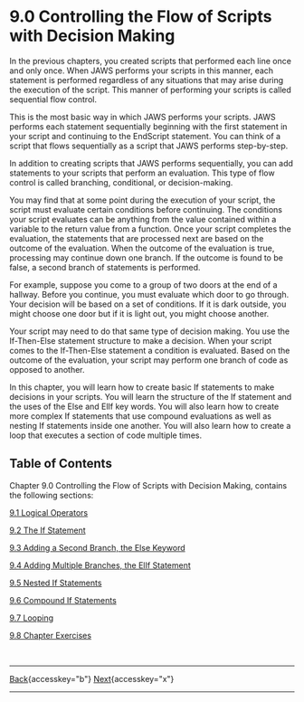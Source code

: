 # 9.0 Controlling the Flow of Scripts with Decision Making

In the previous chapters, you created scripts that performed each line
once and only once. When JAWS performs your scripts in this manner, each
statement is performed regardless of any situations that may arise
during the execution of the script. This manner of performing your
scripts is called sequential flow control.

This is the most basic way in which JAWS performs your scripts. JAWS
performs each statement sequentially beginning with the first statement
in your script and continuing to the EndScript statement. You can think
of a script that flows sequentially as a script that JAWS performs
step-by-step.

In addition to creating scripts that JAWS performs sequentially, you can
add statements to your scripts that perform an evaluation. This type of
flow control is called branching, conditional, or decision-making.

You may find that at some point during the execution of your script, the
script must evaluate certain conditions before continuing. The
conditions your script evaluates can be anything from the value
contained within a variable to the return value from a function. Once
your script completes the evaluation, the statements that are processed
next are based on the outcome of the evaluation. When the outcome of the
evaluation is true, processing may continue down one branch. If the
outcome is found to be false, a second branch of statements is
performed.

For example, suppose you come to a group of two doors at the end of a
hallway. Before you continue, you must evaluate which door to go
through. Your decision will be based on a set of conditions. If it is
dark outside, you might choose one door but if it is light out, you
might choose another.

Your script may need to do that same type of decision making. You use
the If-Then-Else statement structure to make a decision. When your
script comes to the If-Then-Else statement a condition is evaluated.
Based on the outcome of the evaluation, your script may perform one
branch of code as opposed to another.

In this chapter, you will learn how to create basic If statements to
make decisions in your scripts. You will learn the structure of the If
statement and the uses of the Else and ElIf key words. You will also
learn how to create more complex If statements that use compound
evaluations as well as nesting If statements inside one another. You
will also learn how to create a loop that executes a section of code
multiple times.

## Table of Contents

Chapter 9.0 Controlling the Flow of Scripts with Decision Making,
contains the following sections:

[9.1 Logical Operators](09-1_LogicalOperators.htm)

[9.2 The If Statement](09-2_TheIfStatement.htm)

[9.3 Adding a Second Branch, the Else
Keyword](09-3_TheElseStatement.htm)

[9.4 Adding Multiple Branches, the ElIf
Statement](09-4_TheElIfStatement.htm)

[9.5 Nested If Statements](09-5_NestedIfStatements.htm)

[9.6 Compound If Statements](09-6_CompoundIfStatements.htm)

[9.7 Looping](09-7_Looping.htm)

[9.8 Chapter Exercises](09-8_ChapterExercises.htm)

 

  ---------------------------------------------------------- -- --------------------------------------------------
  [Back](javascript:window.history.go(-1);){accesskey="b"}      [Next](09-1_LogicalOperators.htm){accesskey="x"}
  ---------------------------------------------------------- -- --------------------------------------------------
